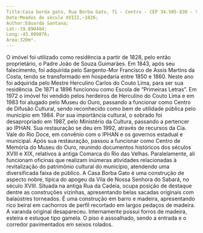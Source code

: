 ```yaml
---
Title:Casa borda gato, Rua Borba Gato, 71 - Centro - CEP 34.505-830 - Sabará/MG;
Date:Meados do século XVIII,~1826;
Author:Eduarda Santana;
Lat:-19.890484;
Long:-43.809876;
Area:320m².
---
```


O imóvel foi utilizado como residência a partir de 1828, pelo então proprietário, o Padre João de Souza Guimarães. Em 1843, após seu falecimento, foi 
adquirida pelo Sargento-Mor Francisco de Assis Martins da Costa, tendo se transformado em hospedaria entre 1850 e 1860. Neste ano foi adquirida 
pelo Mestre Herculino Carlos do Couto Lima, para ser sua residência. De 1871 a 1896 funcionou como Escola de “Primeiras Letras”. Em 1972 o imóvel 
foi vendido pelos herdeiros de Herculino do Couto Lima e em 1983 foi alugado pelo Museu do Ouro, passando a funcionar como Centro de Difusão 
Cultural, sendo reconhecido como bem de utilidade pública pelo município em 1984.
Por sua importância cultural, o sobrado foi desapropriado em 1987, pelo Ministério da Cultura, passando a pertencer ao IPHAN. Sua restauração se deu 
em 1992, através de recursos da Cia. Vale do Rio Doce, em convênio com o IPHAN e os governos estadual e municipal. Após sua restauração, passou 
a funcionar como Centro de Memória do Museu do Ouro, reunindo documentos históricos dos séculos XVIII e XIX, relativos à antiga Comarca do Rio 
das Velhas. Paralelamente, ali funcionam oficinas que realizam inúmeras atividades relacionadas à revitalização do patrimônio cultural do município, 
atendendo uma diversificada faixa de público.
A Casa Borba Gato é uma construção de aspecto nobre, típica do apogeu da Vila de Nossa Senhora do Sabará, no século XVIII. Situada na antiga Rua 
da Cadeia, ocupa posição de destaque dentre as construções vizinhas, apresentando belas sacadas originais com balaústres torneados. É uma 
construção em barro e madeira, apresentando rico beiral em cachorros de perfil recortado em largos pedaços de madeira. A varanda original 
desapareceu. Internamente possui forros de madeira, esteira e estuque tipo gamela. O piso é assoalhado, sendo a entrada e o corredor pavimentados 
em seixos rolados.
